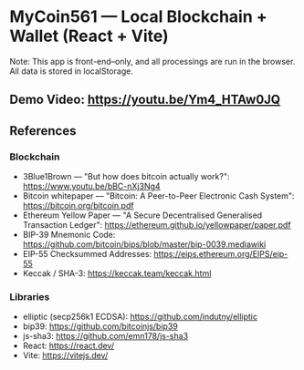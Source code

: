 # MyCoin561 — Local Blockchain + Wallet (React + Vite)

Note: This app is front-end–only, and all processings are run in the browser. All data is stored in localStorage.

## Demo Video: https://youtu.be/Ym4_HTAw0JQ

## References

### Blockchain
- 3Blue1Brown — "But how does bitcoin actually work?": https://www.youtu.be/bBC-nXj3Ng4
- Bitcoin whitepaper — "Bitcoin: A Peer-to-Peer Electronic Cash System": https://bitcoin.org/bitcoin.pdf
- Ethereum Yellow Paper — "A Secure Decentralised Generalised Transaction Ledger": https://ethereum.github.io/yellowpaper/paper.pdf
- BIP-39 Mnemonic Code: https://github.com/bitcoin/bips/blob/master/bip-0039.mediawiki
- EIP-55 Checksummed Addresses: https://eips.ethereum.org/EIPS/eip-55
- Keccak / SHA-3: https://keccak.team/keccak.html

### Libraries
- elliptic (secp256k1 ECDSA): https://github.com/indutny/elliptic
- bip39: https://github.com/bitcoinjs/bip39
- js-sha3: https://github.com/emn178/js-sha3
- React: https://react.dev/
- Vite: https://vitejs.dev/